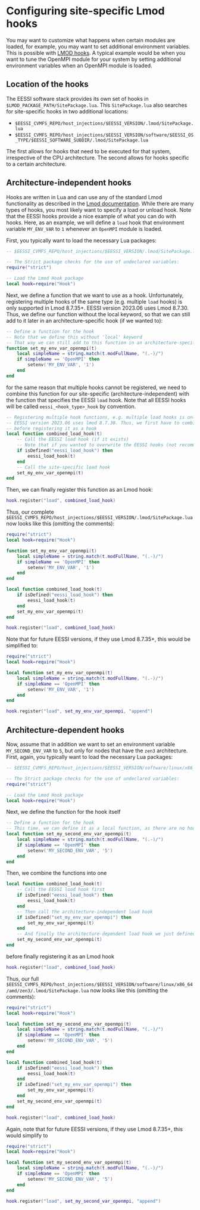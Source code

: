 # Configuring site-specific Lmod hooks
You may want to customize what happens when certain modules are loaded, for example, you may want to set additional environment variables. This is possible with [LMOD hooks](https://lmod.readthedocs.io/en/latest/170_hooks.html). A typical example would be when you want to tune the OpenMPI module for your system by setting additional environment variables when an OpenMPI module is loaded.


## Location of the hooks
The EESSI software stack provides its own set of hooks in `$LMOD_PACKAGE_PATH/SitePackage.lua`. This `SitePackage.lua` also searches for site-specific hooks in two additional locations:

- `$EESSI_CVMFS_REPO/host_injections/$EESSI_VERSION/.lmod/SitePackage.lua`
- `$EESSI_CVMFS_REPO/host_injections/$EESSI_VERSION/software/$EESSI_OS_TYPE/$EESSI_SOFTWARE_SUBDIR/.lmod/SitePackage.lua`

The first allows for hooks that need to be executed for that system, irrespective of the CPU architecture. The second allows for hooks specific to a certain architecture.

## Architecture-independent hooks
Hooks are written in Lua and can use any of the standard Lmod functionality as described in the [Lmod documentation](https://lmod.readthedocs.io/en/latest/170_hooks.html). While there are many types of hooks, you most likely want to specify a load or unload hook. Note that the EESSI hooks provide a nice example of what you can do with hooks. Here, as an example, we will define a `load` hook that environment variable `MY_ENV_VAR` to `1` whenever an `OpenMPI` module is loaded.

First, you typically want to load the necessary Lua packages:
```lua
-- $EESSI_CVMFS_REPO/host_injections/$EESSI_VERSION/.lmod/SitePackage.lua

-- The Strict package checks for the use of undeclared variables:
require("strict")

-- Load the Lmod Hook package
local hook=require("Hook")
```

Next, we define a function that we want to use as a hook. Unfortunately, registering multiple hooks of the same type (e.g. multiple `load` hooks) is only supported in Lmod 8.7.35+. EESSI version 2023.06 uses Lmod 8.7.30. Thus, we define our function without the local keyword, so that we can still add to it later in an architecture-specific hook (if we wanted to):

```lua
-- Define a function for the hook
-- Note that we define this without 'local' keyword
-- That way we can still add to this function in an architecture-specific hook
function set_my_env_var_openmpi(t)
    local simpleName = string.match(t.modFullName, "(.-)/")
    if simpleName == 'OpenMPI' then
        setenv('MY_ENV_VAR', '1')
    end
end
```

for the same reason that multiple hooks cannot be registered, we need to combine this function for our site-specific (architecture-independent) with the function that specifies the EESSI `load` hook. Note that all EESSI hooks will be called `eessi_<hook_type>_hook` by convention.

```lua
-- Registering multiple hook functions, e.g. multiple load hooks is only supported in Lmod 8.7.35+
-- EESSI version 2023.06 uses lmod 8.7.30. Thus, we first have to combine all functions into a single one,
-- before registering it as a hook
local function combined_load_hook(t)
    -- Call the EESSI load hook (if it exists)
    -- Note that if you wanted to overwrite the EESSI hooks (not recommended!), you would omit this
    if isDefined("eessi_load_hook") then
        eessi_load_hook(t)
    end
    -- Call the site-specific load hook
    set_my_env_var_openmpi(t)
end
```

Then, we can finally register this function as an Lmod hook:

```lua
hook.register("load", combined_load_hook)
```

Thus, our complete `$EESSI_CVMFS_REPO/host_injections/$EESSI_VERSION/.lmod/SitePackage.lua` now looks like this (omitting the comments):

```lua
require("strict")
local hook=require("Hook")

function set_my_env_var_openmpi(t)
    local simpleName = string.match(t.modFullName, "(.-)/")
    if simpleName == 'OpenMPI' then
        setenv('MY_ENV_VAR', '1')
    end
end

local function combined_load_hook(t)
    if isDefined("eessi_load_hook") then
        eessi_load_hook(t)
    end
    set_my_env_var_openmpi(t)
end

hook.register("load", combined_load_hook)
```

Note that for future EESSI versions, if they use Lmod 8.7.35+, this would be simplified to:

```lua
require("strict")
local hook=require("Hook")

local function set_my_env_var_openmpi(t)
    local simpleName = string.match(t.modFullName, "(.-)/")
    if simpleName == 'OpenMPI' then
        setenv('MY_ENV_VAR', '1')
    end
end

hook.register("load", set_my_env_var_openmpi, "append")
```

## Architecture-dependent hooks
Now, assume that in addition we want to set an environment variable `MY_SECOND_ENV_VAR` to `5`, but only for nodes that have the `zen3` architecture. First, again, you typically want to load the necessary Lua packages:

```lua
-- $EESSI_CVMFS_REPO/host_injections/$EESSI_VERSION/software/linux/x86_64/amd/zen3/.lmod/SitePackage.lua

-- The Strict package checks for the use of undeclared variables:
require("strict")

-- Load the Lmod Hook package
local hook=require("Hook")
```

Next, we define the function for the hook itself

```lua
-- Define a function for the hook
-- This time, we can define it as a local function, as there are no hooks more specific than this 
local function set_my_second_env_var_openmpi(t)
    local simpleName = string.match(t.modFullName, "(.-)/")
    if simpleName == 'OpenMPI' then
        setenv('MY_SECOND_ENV_VAR', '5')
    end
end
```

Then, we combine the functions into one

```lua
local function combined_load_hook(t)
    -- Call the EESSI load hook first
    if isDefined("eessi_load_hook") then
        eessi_load_hook(t)
    end
    -- Then call the architecture-independent load hook
    if isDefined("set_my_env_var_openmpi") then
        set_my_env_var_openmpi(t)
    end
    -- And finally the architecture-dependent load hook we just defined
    set_my_second_env_var_openmpi(t)
end
```

before finally registering it as an Lmod hook

```lua
hook.register("load", combined_load_hook)
```

Thus, our full `$EESSI_CVMFS_REPO/host_injections/$EESSI_VERSION/software/linux/x86_64/amd/zen3/.lmod/SitePackage.lua` now looks like this (omitting the comments):

```lua
require("strict")
local hook=require("Hook")

local function set_my_second_env_var_openmpi(t)
    local simpleName = string.match(t.modFullName, "(.-)/")
    if simpleName == 'OpenMPI' then
        setenv('MY_SECOND_ENV_VAR', '5')
    end
end

local function combined_load_hook(t)
    if isDefined("eessi_load_hook") then
        eessi_load_hook(t)
    end
    if isDefined("set_my_env_var_openmpi") then
        set_my_env_var_openmpi(t)
    end
    set_my_second_env_var_openmpi(t)
end

hook.register("load", combined_load_hook)
```

Again, note that for future EESSI versions, if they use Lmod 8.7.35+, this would simplify to

```lua
require("strict")
local hook=require("Hook")

local function set_my_second_env_var_openmpi(t)
    local simpleName = string.match(t.modFullName, "(.-)/")
    if simpleName == 'OpenMPI' then
        setenv('MY_SECOND_ENV_VAR', '5')
    end
end

hook.register("load", set_my_second_var_openmpi, "append")
```

